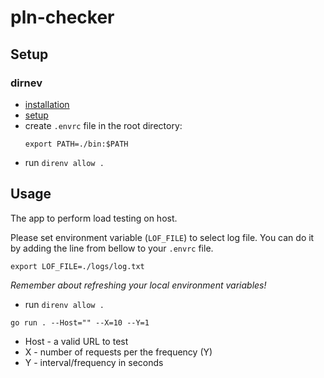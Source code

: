 # pln-checker

## Setup

### dirnev

- [installation](https://direnv.net/docs/installation.html)
- [setup](https://direnv.net/docs/hook.html)
- create `.envrc` file in the root directory:
    ```
    export PATH=./bin:$PATH
    ```
- run `direnv allow .`

## Usage

The app to perform load testing on host.

Please set environment variable (`LOF_FILE`) to select log file.
You can do it by adding the line from bellow to your `.envrc` file.
```
export LOF_FILE=./logs/log.txt
```
*Remember about refreshing your local environment variables!*
- run `direnv allow .`

`go run . --Host="" --X=10 --Y=1`
- Host - a valid URL to test
- X - number of requests per the frequency (Y)
- Y - interval/frequency in seconds